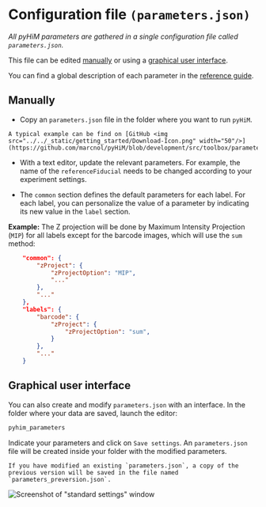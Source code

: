 # Configuration file `(parameters.json)`

*All pyHiM parameters are gathered in a single configuration file called `parameters.json`.* 

This file can be edited [manually](#manually) or using a [graphical user interface](#graphical-user-interface).

You can find a global description of each parameter in the [reference guide](../../reference/infoList_comprehension.md).

## Manually

- Copy an `parameters.json` file in the folder where you want to run `pyHiM`. 

```{note}
A typical example can be find on [GitHub <img src="../../_static/getting_started/Download-Icon.png" width="50"/>](https://github.com/marcnol/pyHiM/blob/development/src/toolbox/parameter_file/parameters.json)
```

- With a text editor, update the relevant parameters. For example, the  name of the `referenceFiducial` needs to be changed according to your experiment settings. 

- The `common` section defines the default parameters for each label. For each label, you can personalize the value of a parameter by  indicating its new value in the `label` section.

**Example:** The Z projection will be done by Maximum Intensity Projection (`MIP`) for all labels except for the barcode images, which will use the `sum` method:

```json
    "common": {
        "zProject": {
            "zProjectOption": "MIP",
            "..."
        },
        "..."
    },
    "labels": {
        "barcode": {
            "zProject": {
                "zProjectOption": "sum",
            }
        },
        "..."
    }
```

## Graphical user interface

You can also create and modify `parameters.json` with an interface. In the folder where your data are saved, launch the editor:

```sh
pyhim_parameters
```

Indicate your parameters and click on `Save settings`. An `parameters.json` file will be created inside your folder with the modified parameters.

```{note}
If you have modified an existing `parameters.json`, a copy of the previous version will be saved in the file named `parameters_preversion.json`.
```

![Screenshot of "standard settings" window](../../_static/standard_settings.png)